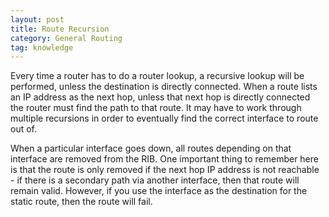 ```yaml
---
layout: post
title: Route Recursion
category: General Routing
tag: knowledge
---
```

Every time a router has to do a router lookup, a recursive lookup will be performed, unless the destination is directly connected. When a route lists an IP address as the next hop, unless that next hop is directly connected the router must find the path to that route. It may have to work through multiple recursions in order to eventually find the correct interface to route out of.

When a particular interface goes down, all routes depending on that interface are removed from the RIB. One important thing to remember here is that the route is only removed if the next hop IP address is not reachable - if there is a secondary path via another interface, then that route will remain valid. However, if you use the interface as the destination for the static route, then the route will fail.